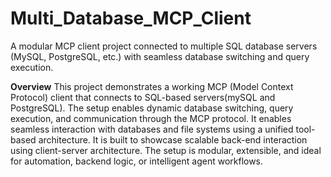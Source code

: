 # Multi_Database_MCP_Client
A modular MCP client project connected to multiple SQL database servers (MySQL, PostgreSQL, etc.) with seamless database switching and query execution.

**Overview**
This project demonstrates a working MCP (Model Context Protocol) client that connects to SQL-based servers(mySQL and PostgreSQL). The setup enables dynamic database switching, query execution, and communication through the MCP protocol. It enables seamless interaction with databases and file systems using a unified tool-based architecture. It is built to showcase scalable back-end interaction using client-server architecture. The setup is modular, extensible, and ideal for automation, backend logic, or intelligent agent workflows.
